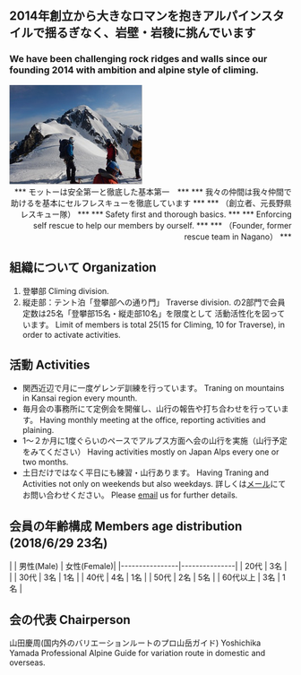 ## 2014年創立から大きなロマンを抱きアルパインスタイルで揺るぎなく、岩壁・岩稜に挑んでいます
### We have been challenging rock ridges and walls since our founding 2014 with ambition and alpine style of climing.

<img src=intro2.jpg style="margin-right:50px"/>

<div style="text-align: right;">
*** モットーは安全第一と徹底した基本第一　***
*** 我々の仲間は我々仲間で助けるを基本にセルフレスキューを徹底しています ***
*** （創立者、元長野県レスキュー隊） ***
*** Safety first and thorough basics.  ***
*** Enforcing self rescue to help our members by ourself.  ***
*** （Founder, former rescue team in Nagano） ***
</div>


## 組織について Organization
1. 登攀部 Climing division.
2. 縦走部：テント泊「登攀部への通り門」 Traverse division.
 の2部門で会員定数は25名「登攀部15名・縦走部10名」を限度として
 活動活性化を図っています。
 Limit of members is total 25(15 for Climing, 10 for Traverse), in order to activate activities.


## 活動 Activities
- 関西近辺で月に一度ゲレンデ訓練を行っています。 
Traning on mountains in Kansai region every mounth.
- 毎月会の事務所にて定例会を開催し、山行の報告や打ち合わせを行っています。 
Having monthly meeting at the office, reporting activities and plaining.
- 1～２か月に1度ぐらいのペースでアルプス方面へ会の山行を実施（山行予定をみてください）
Having activities mostly on Japan Alps every one or two months.
- 土日だけではなく平日にも練習・山行あります。 
Having Traning and Activities not only on weekends but also weekdays.
詳しくは<a target="_top" href="mailto:info_gcnaniwa@freeml.com">メール</a>にてお問い合わせください。 
Please <a target="_top" href="mailto:info_gcnaniwa@freeml.com">email</a> us for further details.


## 会員の年齢構成 Members age distribution  (2018/6/29  23名)

|   | 男性(Male) | 女性(Female)|
|----------------|---------------|
| 20代 | 3名 |   |
| 30代 | 3名 | 1名 |
| 40代 | 4名 | 1名 |
| 50代 | 2名 | 5名 |
| 60代以上 | 3名 | 1名 |

## 会の代表 Chairperson
  山田慶周(国内外のバリエーションルートのプロ山岳ガイド)
  Yoshichika Yamada
  Professional Alpine Guide for variation route in domestic and overseas.


